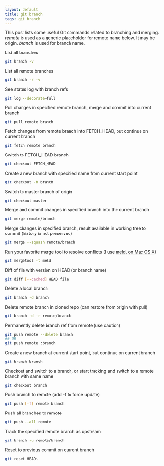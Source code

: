 ```yaml
---
layout: default
title: git branch
tags: git branch
---
```


This post lists some useful Git commands related to branching and merging. _remote_ is used as a generic placeholder for remote name below. It may be origin. _branch_ is used for branch name.

List all branches

```bash
git branch -v
```

List all remote branches

```bash
git branch -r -v
```

See status log with branch refs

```bash
git log --decorate=full
```

Pull changes in specified remote branch, merge and commit into current branch

```bash
git pull remote branch
```

Fetch changes from remote branch into FETCH_HEAD, but continue on current branch

```bash
git fetch remote branch
```

Switch to FETCH_HEAD branch

```bash
git checkout FETCH_HEAD
```

Create a new branch with specified name from current start point

```bash
git checkout -b branch
```

Switch to master branch of origin

```bash
git checkout master
```

Merge and commit changes in specified branch into the current branch

```bash
git merge remote/branch
```

Merge changes in specified branch, result available in working tree to commit (history is not preserved)

```bash
git merge --squash remote/branch
```

Run your favorite merge tool to resolve conflicts (I use [meld](http://meldmerge.org/), [on Mac OS X](https://yousseb.github.io/meld/))

```bash
git mergetool -t meld
```

Diff of file with version on HEAD (or branch name)

```bash
git diff [--cached] HEAD file
```

Delete a local branch

```bash
git branch -d branch
```

Delete remote branch in cloned repo (can restore from origin with pull)

```bash
git branch -d -r remote/branch
```

Permanently delete branch ref from remote (use caution)

```bash
git push remote --delete branch
## OR
git push remote :branch
```

Create a new branch at current start point, but continue on current branch

```bash
git branch branch
```

Checkout and switch to a branch, or start tracking and switch to a remote branch with same name

```bash
git checkout branch
```

Push branch to remote (add -f to force update)

```bash
git push [-f] remote branch
```

Push all branches to remote

```bash
git push --all remote
```

Track the specified remote branch as upstream

```bash
git branch -u remote/branch
```

Reset to previous commit on current branch

```bash
git reset HEAD~
```
